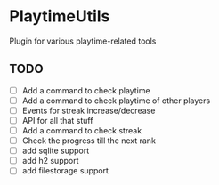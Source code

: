 # PlaytimeUtils

Plugin for various playtime-related tools

## TODO

- [ ] Add a command to check playtime
- [ ] Add a command to check playtime of other players
- [ ] Events for streak increase/decrease
- [ ] API for all that stuff
- [ ] Add a command to check streak
- [ ] Check the progress till the next rank
- [ ] add sqlite support
- [ ] add h2 support
- [ ] add filestorage support